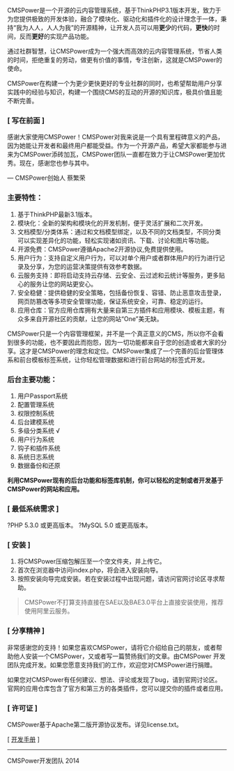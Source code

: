 CMSPower是一个开源的云内容管理系统，基于ThinkPHP3.1版本开发，致力于为您提供极致的开发体验，融合了模块化、驱动化和插件化的设计理念于一体，秉持“我为人人，人人为我”的开源精神，让开发人员可以用**更少**的代码，**更快**的时间，反而**更好**的实现产品功能。

通过社群智慧，让CMSPower成为一个强大而高效的云内容管理系统，节省人类的时间，拒绝重复的劳动，做更有价值的事情，专注创新，这就是CMSPower的使命。

CMSPower在构建一个为更少更快更好的专业社群的同时，也希望帮助用户分享实践中的经验与知识，构建一个围绕CMS的互动的开源的知识库，极具价值且能不断完善。

### [ 写在前面 ]
感谢大家使用CMSPower！CMSPower对我来说是一个具有里程碑意义的产品，因为她能让开发者和最终用户都能受益。作为一个开源产品，希望大家都能参与进来为CMSPower添砖加瓦，CMSPower团队一直都在致力于让CMSPower更加优秀。现在，感谢您也参与其中。

— CMSPower创始人 蔡繁荣

### 主要特性：

1. 基于ThinkPHP最新3.1版本。
2. 模块化：全新的架构和模块化的开发机制，便于灵活扩展和二次开发。
3. 文档模型/分类体系：通过和文档模型绑定，以及不同的文档类型，不同分类可以实现差异化的功能，轻松实现诸如资讯、下载、讨论和图片等功能。
4. 开源免费：CMSPower遵循Apache2开源协议,免费提供使用。 
5. 用户行为：支持自定义用户行为，可以对单个用户或者群体用户的行为进行记录及分享，为您的运营决策提供有效参考数据。
6. 云服务支持：即将启动支持云存储、云安全、云过滤和云统计等服务，更多贴心的服务让您的网站更安心。
7. 安全稳健：提供稳健的安全策略，包括备份恢复、容错、防止恶意攻击登录，网页防篡改等多项安全管理功能，保证系统安全，可靠、稳定的运行。 
8. 应用仓库：官方应用仓库拥有大量来自第三方插件和应用模块、模板主题，有众多来自开源社区的贡献，让您的网站“One”美无缺。 

CMSPower只是一个内容管理框架，并不是一个真正意义的CMS，所以你不会看到很多的功能，也不要因此而抱怨，因为一切功能都来自于您的创造或者大家的分享。这才是CMSPower的理念和定位。CMSPower集成了一个完善的后台管理体系和前台模板标签系统，让你轻松管理数据和进行前台网站的标签式开发。 

### 后台主要功能：

1. 用户Passport系统
2. 配置管理系统 
3. 权限控制系统
4. 后台建模系统 
5. 多级分类系统 √
6. 用户行为系统 
7. 钩子和插件系统
8. 系统日志系统 
9. 数据备份和还原

**利用CMSPower现有的后台功能和标签库机制，你可以轻松的定制或者开发基于CMSPower的网站和应用。**


### [ 最低系统需求 ]
?PHP 5.3.0 或更高版本。
?MySQL 5.0 或更高版本。

### [ 安装 ]
1. 将CMSPower压缩包解压至一个空文件夹，并上传它。
2. 首次在浏览器中访问index.php，将会进入安装向导。 
3. 按照安装向导完成安装。若在安装过程中出现问题，请访问官网讨论区寻求帮助。

> CMSPower不打算支持直接在SAE以及BAE3.0平台上直接安装使用，推荐使用阿里云服务。


### [ 分享精神 ]

非常感谢您的支持！如果您喜欢CMSPower，请将它介绍给自己的朋友，或者帮助他人安装一个CMSPower，又或者写一篇赞扬我们的文章。由CMSPower 开发团队完成开发。如果您愿意支持我们的工作，欢迎您对CMSPower进行捐赠。

如果您对CMSPower有任何建议、想法、评论或发现了bug，请到官网讨论区。
官网的应用仓库包含了官方和第三方的各类插件，您可以提交你的插件或者应用。

### [ 许可证 ]
CMSPower基于Apache第二版开源协议发布。详见license.txt。


[  [开发手册](http://document.cmspower.cn/) ] 

------------------------------
CMSPower开发团队 2014
